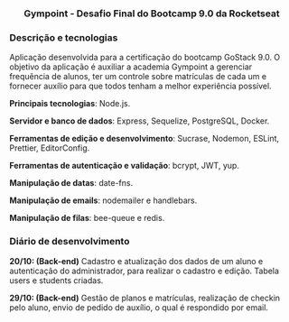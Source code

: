 <h3 align="center">
  Gympoint - Desafio Final do Bootcamp 9.0 da Rocketseat
</h3>

### Descrição e tecnologias
Aplicação desenvolvida para a certificação do bootcamp GoStack 9.0. O objetivo da aplicação é auxiliar a academia Gympoint a gerenciar frequência de alunos, ter um controle sobre matrículas de cada um e fornecer auxílio para que todos tenham a melhor experiência possível.

**Principais tecnologias**: Node.js.

**Servidor e banco de dados**: Express, Sequelize, PostgreSQL, Docker.

**Ferramentas de edição e desenvolvimento**: Sucrase, Nodemon, ESLint, Prettier, EditorConfig.

**Ferramentas de autenticação e validação**: bcrypt, JWT, yup.

**Manipulação de datas**: date-fns.

**Manipulação de emails**: nodemailer e handlebars.

**Manipulação de filas**: bee-queue e redis.


### Diário de desenvolvimento

**20/10: (Back-end)** Cadastro e atualização dos dados de um aluno e autenticação do administrador, para realizar o cadastro e edição. 
Tabela users e students criadas.

**29/10: (Back-end)** Gestão de planos e matrículas, realização de checkin pelo aluno, envio de pedido de auxílio, o qual é respondido por email.
